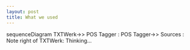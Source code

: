 ```yaml
---
layout: post
title: What we used
---
```


<div class="mermaid">
sequenceDiagram
  TXTWerk->> POS Tagger  : 
  POS Tagger->> Sources  : 
  Note right of TXTWerk: Thinking...

</div>

